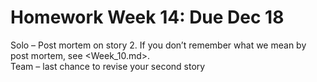 # Homework Week 14: Due Dec 18

Solo – Post mortem on story 2. If you don’t remember what we mean by post mortem, see <Week_10.md>.    
Team – last chance to revise your second story
